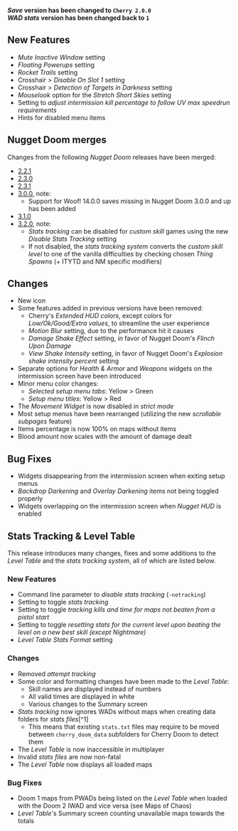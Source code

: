 **_Save_ version has been changed to `Cherry 2.0.0`**  
**_WAD stats_ version has been changed back to `1`**

## New Features

- _Mute Inactive Window_ setting
- _Floating Powerups_ setting
- _Rocket Trails_ setting
- Crosshair > _Disable On Slot 1_ setting
- Crosshair > _Detection of Targets in Darkness_ setting
- _Mouselook_ option for the _Stretch Short Skies_ setting
- Setting to _adjust intermission kill percentage to follow UV max speedrun requirements_
- Hints for disabled menu items

## Nugget Doom merges

Changes from the following _Nugget Doom_ releases have been merged:
- [2.2.1](https://github.com/MrAlaux/Nugget-Doom/releases/tag/nugget-doom-2.2.1)
- [2.3.0](https://github.com/MrAlaux/Nugget-Doom/releases/tag/nugget-doom-2.3.0)
- [2.3.1](https://github.com/MrAlaux/Nugget-Doom/releases/tag/nugget-doom-2.3.1)
- [3.0.0](https://github.com/MrAlaux/Nugget-Doom/releases/tag/nugget-doom-3.0.0), note:
	- Support for Woof! 14.0.0 saves missing in Nugget Doom 3.0.0 and up has been added
- [3.1.0](https://github.com/MrAlaux/Nugget-Doom/releases/tag/nugget-doom-3.1.0)
- [3.2.0](https://github.com/MrAlaux/Nugget-Doom/releases/tag/nugget-doom-3.2.0), note:
	- _Stats tracking_ can be disabled for _custom skill_ games using the new _Disable Stats Tracking_ setting
	- If not disabled, the _stats tracking system_ converts the _custom skill level_ to one of the vanilla difficulties by checking chosen _Thing Spawns_ (+ ITYTD and NM specific modifiers)

## Changes

- New icon
- Some features added in previous versions have been removed:
	- Cherry's _Extended HUD colors_, except colors for _Low/Ok/Good/Extra values_, to streamline the user experience
	- _Motion Blur_ setting, due to the performance hit it causes
	- _Damage Shake Effect_ setting, in favor of Nugget Doom's _Flinch Upon Damage_
	- _View Shake Intensity_ setting, in favor of Nugget Doom's _Explosion shake intensity percent_ setting
- Separate options for _Health & Armor_ and _Weapons_ widgets on the intermission screen have been introduced
- Minor menu color changes:
	- _Selected setup menu tabs_: Yellow > Green
	- _Setup menu titles_: Yellow > Red
- The _Movement Widget_ is now disabled in _strict mode_
- Most setup menus have been rearranged (utilizing the new _scrollable subpages_ feature)
- Items percentage is now 100% on maps without items
- Blood amount now scales with the amount of damage dealt

## Bug Fixes

- Widgets disappearing from the intermission screen when exiting setup menus
- _Backdrop Darkening_ and _Overlay Darkening_ items not being toggled properly
- Widgets overlapping on the intermission screen when _Nugget HUD_ is enabled

## Stats Tracking & Level Table

This release introduces many changes, fixes and some additions to the _Level Table_ and the _stats tracking system_, all of which are listed below.

### New Features

- Command line parameter to _disable stats tracking_ (`-notracking`)
- Setting to toggle _stats tracking_
- Setting to toggle _tracking kills and time for maps not beaten from a pistol start_
- Setting to toggle _resetting stats for the current level upon beating the level on a new best skill (except Nightmare)_
- _Level Table Stats Format_ setting

### Changes

- Removed _attempt tracking_
- Some color and formatting changes have been made to the _Level Table_:
	- Skill names are displayed instead of numbers
	- All valid times are displayed in white
	- Various changes to the Summary screen
- _Stats tracking_ now ignores WADs without maps when creating data folders for _stats files_[^1]
	- This means that existing `stats.txt` files may require to be moved between `cherry_doom_data` subfolders for Cherry Doom to detect them
- The _Level Table_ is now inaccessible in multiplayer
- Invalid _stats files_ are now non-fatal
- The _Level Table_ now displays all loaded maps

### Bug Fixes

- Doom 1 maps from PWADs being listed on the _Level Table_ when loaded with the Doom 2 IWAD and vice versa (see Maps of Chaos)
- _Level Table_'s Summary screen counting unavailable maps towards the totals